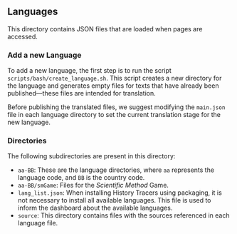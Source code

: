 ## Languages

This directory contains JSON files that are loaded when pages are accessed.

### Add a new Language

To add a new language, the first step is to run the script `scripts/bash/create_language.sh`. This script creates a new directory for the language and generates empty files for texts that have already been published—these files are intended for translation.

Before publishing the translated files, we suggest modifying the `main.json` file in each language directory to set the current translation stage for the new language.

### Directories

The following subdirectories are present in this directory:

-  `aa-BB`: These are the language directories, where `aa` represents the language code, and  `BB` is the country code.
-  `aa-BB/smGame`: Files for the *Scientific Method* Game.
-  `lang_list.json`: When installing History Tracers using packaging, it is not necessary to install all available languages. This file is used to inform the dashboard about the available languages.
-  `source`: This directory contains files with the sources referenced in each language file.

